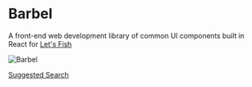 # Barbel
A front-end web development library of common UI components built in React for [Let's Fish](http://lets.fish)

![Barbel](https://img0.etsystatic.com/031/2/6758260/il_570xN.635597932_k972.jpg "Barbel")

[Suggested Search](/barbel/src/suggested-search/suggested-search.html)
